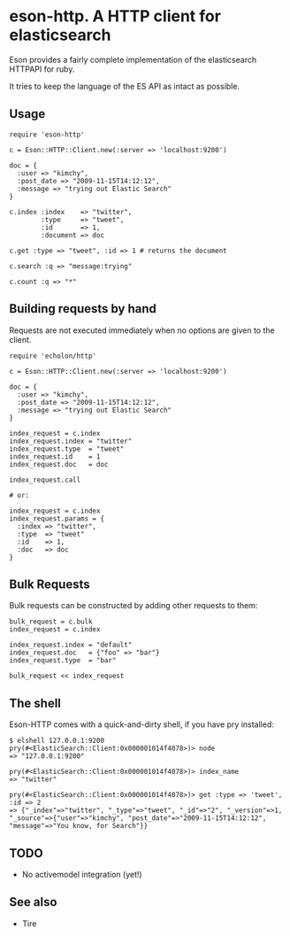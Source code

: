 # eson-http. A HTTP client for elasticsearch

Eson provides a fairly complete implementation of the elasticsearch HTTPAPI for ruby.

It tries to keep the language of the ES API as intact as possible.

## Usage

    require 'eson-http'

    c = Eson::HTTP::Client.new(:server => 'localhost:9200')
    
    doc = {
      :user => "kimchy",
      :post_date => "2009-11-15T14:12:12",
      :message => "trying out Elastic Search"
    }

    c.index :index    => "twitter",
            :type     => "tweet",
            :id       => 1,
            :document => doc

    c.get :type => "tweet", :id => 1 # returns the document

    c.search :q => "message:trying"

    c.count :q => "*"

## Building requests by hand

Requests are not executed immediately when no options are given to the client.

    require 'echolon/http'

    c = Eson::HTTP::Client.new(:server => 'localhost:9200')
    
    doc = {
      :user => "kimchy",
      :post_date => "2009-11-15T14:12:12",
      :message => "trying out Elastic Search"
    }

    index_request = c.index
    index_request.index = "twitter"
    index_request.type  = "tweet"
    index_request.id    = 1
    index_request.doc   = doc

    index_request.call

    # or:

    index_request = c.index
    index_request.params = {
      :index => "twitter",
      :type  => "tweet"
      :id    => 1,
      :doc   => doc
    }

## Bulk Requests

Bulk requests can be constructed by adding other requests to them:


```
bulk_request = c.bulk
index_request = c.index

index_request.index = "default"
index_request.doc   = {"foo" => "bar"}
index_request.type  = "bar"

bulk_request << index_request
```

## The shell

Eson-HTTP comes with a quick-and-dirty shell, if you have pry installed:

    $ elshell 127.0.0.1:9200
    pry(#<ElasticSearch::Client:0x000001014f4078>)> node
    => "127.0.0.1:9200"

    pry(#<ElasticSearch::Client:0x000001014f4078>)> index_name
    => "twitter"

    pry(#<ElasticSearch::Client:0x000001014f4078>)> get :type => 'tweet', :id => 2
    => {"_index"=>"twitter", "_type"=>"tweet", "_id"=>"2", "_version"=>1, "_source"=>{"user"=>"kimchy", "post_date"=>"2009-11-15T14:12:12", "message"=>"You know, for Search"}}
    

## TODO

* No activemodel integration (yet!)

## See also

* Tire